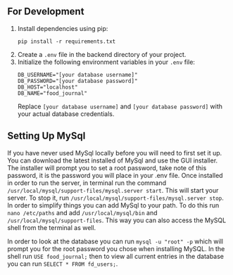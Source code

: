 ## For Development
1. Install dependencies using pip:
    ```
    pip install -r requirements.txt
    ```
2. Create a `.env` file in the backend directory of your project.
3. Initialize the following environment variables in your `.env` file:
    ```
    DB_USERNAME="[your database username]"
    DB_PASSWORD="[your database password]"
    DB_HOST="localhost"
    DB_NAME="food_journal"
    ```
   Replace `[your database username]` and `[your database password]` with your actual database credentials.

## Setting Up MySql

If you have never used MySql locally before you will need to first set it up. You can download the latest installed of MySql and use the GUI installer. The installer will prompt you to set a root password, take note of this password, it is the password you will place in your .env file. Once installed in order to run the server, in terminal run the command `/usr/local/mysql/support-files/mysql.server start`. This will start your server. To stop it, run `/usr/local/mysql/support-files/mysql.server stop`. In order to simplify things you can add MySql to your path. To do this run `nano /etc/paths` and add `/usr/local/mysql/bin` and `/usr/local/mysql/support-files`. This way you can also access the MySQL shell from the terminal as well. 

In order to look at the database you can run `mysql -u "root" -p` which will prompt you for the root password you chose when installing MySQL. In the shell run `USE food_journal;` then to view all current entries in the database you can run `SELECT * FROM fd_users;`.